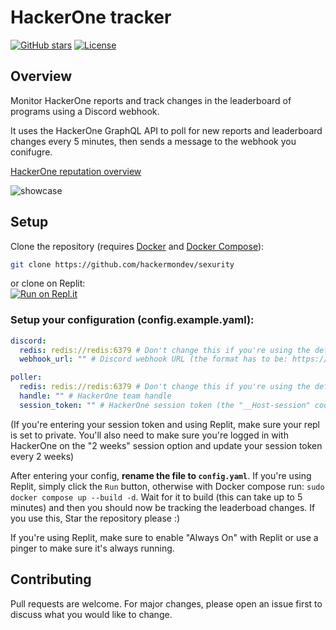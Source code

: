 # HackerOne tracker
[![GitHub stars](https://img.shields.io/github/stars/hackermondev/hackerone-tracker)](https://github.com/hackermondev/hackerone-tracker/stargazers)
[![License](https://img.shields.io/github/license/hackermondev/hackerone-tracker)](LICENSE)

## Overview
Monitor HackerOne reports and track changes in the leaderboard of programs using a Discord webhook.

It uses the HackerOne GraphQL API to poll for new reports and leaderboard changes every 5 minutes, then sends a message to the webhook you conifugre.

[HackerOne reputation overview](https://docs.hackerone.com/hackers/reputation.html)

![showcase](https://i.imgur.com/g2J0xRK.png)


## Setup

Clone the repository (requires [Docker](https://docs.docker.com/get-docker/) and [Docker Compose](https://docs.docker.com/compose/install/)):
```bash
git clone https://github.com/hackermondev/sexurity
```
or clone on Replit:<br>
[![Run on Repl.it](https://replit.com/badge/github/hackermondev/hackerone-tracker)](https://replit.com/new/github/hackermondev/hackerone-tracker)




### Setup your configuration (config.example.yaml):
```yaml
discord:
  redis: redis://redis:6379 # Don't change this if you're using the default Docker compose/Replit configuration
  webhook_url: "" # Discord webhook URL (the format has to be: https://discord.com/api/webhooks/{webhook_id}/{webhook_token})

poller:
  redis: redis://redis:6379 # Don't change this if you're using the default Docker compose/Replit configuration
  handle: "" # HackerOne team handle
  session_token: "" # HackerOne session token (the "__Host-session" cookie), this is only required if you're tracking a private team
```
(If you're entering your session token and using Replit, make sure your repl is set to private. You'll also need to make sure you're logged in with HackerOne on the "2 weeks" session option and update your session token every 2 weeks)


After entering your config, **rename the file to ``config.yaml``**. If you're using Replit, simply click the ``Run`` button, otherwise with Docker compose run: ``sudo docker compose up --build -d``. Wait for it to build (this can take up to 5 minutes) and then you should now be tracking the leaderboad changes.
If you use this, Star the repository please :)

If you're using Replit, make sure to enable "Always On" with Replit or use a pinger to make sure it's always running.

## Contributing
Pull requests are welcome. For major changes, please open an issue first to discuss what you would like to change.
